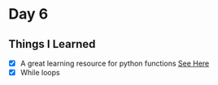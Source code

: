 Day 6
====================================================
Things I Learned
----------------------------------------------------

- [x] A great learning resource for python functions [See Here](https://reeborg.ca/reeborg.html?lang=en&mode=python&menu=worlds%2Fmenus%2Freeborg_intro_en.json&name=Hurdle%201&url=worlds%2Ftutorial_en%2Fhurdle1.json)
- [x] While loops